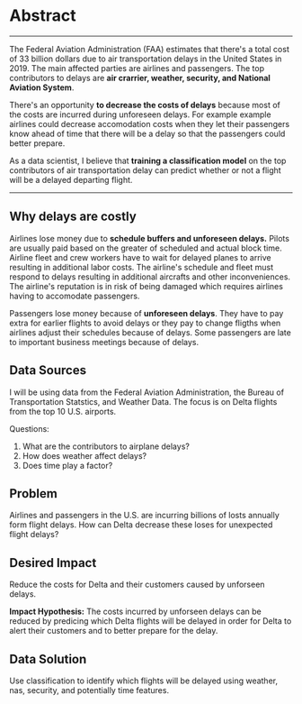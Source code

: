 # Abstract

------------

The Federal Aviation Administration (FAA) estimates that there's a total cost of 33 billion dollars due to air transportation delays in the United States in 2019. The main affected parties are airlines and passengers. The top contributors to delays are **air crarrier, weather, security, and National Aviation System**. 

There's an opportunity **to decrease the costs of delays** because most of the costs are incurred during unforeseen delays. For example example airlines could decrease accomodation costs when they let their passengers know ahead of time that there will be a delay so that the passengers could better prepare.

As a data scientist, I believe that **training a classification model**  on the top contributors of air transportation delay can predict whether or not a flight will be a delayed departing flight.


------------



## Why delays are costly

Airlines lose money due to **schedule buffers and unforeseen delays.** Pilots are usually paid based on the greater of scheduled and actual block time. Airline fleet and crew workers have to wait for delayed planes to arrive resulting in additional labor costs. The airline's schedule and fleet must respond to delays resulting in additional aircrafts and other inconveniences. The airline's reputation is in risk of being damaged which requires airlines having to accomodate passengers. 

Passengers lose money because of **unforeseen delays**. They have to pay extra for earlier flights to avoid delays or they pay to change fligths when airlines adjust their schedules because of delays. Some passengers are late to important business meetings because of delays. 

## Data Sources

I will be using data from the Federal Aviation Administration, the Bureau of Transportation Statstics, and Weather Data. The focus is on Delta flights from the top 10 U.S. airports. 

Questions: 

1. What are the contributors to airplane delays?  
2. How does weather affect delays?
3. Does time play a factor?

## Problem

Airlines and passengers in the U.S. are incurring billions of losts annually form flight delays. How can Delta decrease these loses for unexpected flight delays?
<!--more-->


## Desired Impact

Reduce the costs for Delta and their customers caused by unforseen delays. 

**Impact Hypothesis:** The costs incurred by unforseen delays can be reduced by predicing which Delta flights will be delayed  in order for Delta to alert their customers and to better prepare for the delay. 

## Data Solution 

Use classification to identify which flights will be delayed using weather, nas, security, and potentially time features. 


